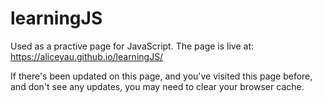# learningJS
Used as a practive page for JavaScript. 
The page is live at: https://aliceyau.github.io/learningJS/

If there's been updated on this page, and you've visited this page before, and don't see any updates, you may need to clear your browser cache.
